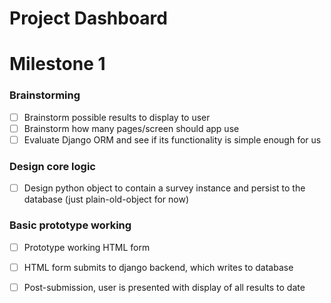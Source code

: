 # Project Dashboard

# Milestone 1
### Brainstorming
- [ ] Brainstorm possible results to display to user
- [ ] Brainstorm how many pages/screen should app use
- [ ] Evaluate Django ORM and see if its functionality is simple enough for us

### Design core logic
- [ ] Design python object to contain a survey instance and persist to the database (just plain-old-object for now)

### Basic prototype working
- [ ] Prototype working HTML form
- [ ] HTML form submits to django backend, which writes to database
- [ ] Post-submission, user is presented with display of all results to date

